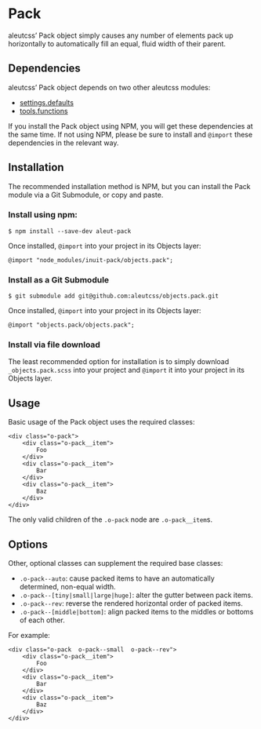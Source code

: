 # Pack

aleutcss’ Pack object simply causes any number of elements pack up horizontally
to automatically fill an equal, fluid width of their parent.

## Dependencies

aleutcss’ Pack object depends on two other aleutcss modules:

* [settings.defaults](https://github.com/aleutcss/settings.defaults)
* [tools.functions](https://github.com/aleutcss/tools.functions)

If you install the Pack object using NPM, you will get these dependencies at
the same time. If not using NPM, please be sure to install and `@import` these
dependencies in the relevant way.

## Installation

The recommended installation method is NPM, but you can install the Pack
module via a Git Submodule, or copy and paste.

### 

### Install using npm:

    $ npm install --save-dev aleut-pack

Once installed, `@import` into your project in its Objects layer:

    @import "node_modules/inuit-pack/objects.pack";

### Install as a Git Submodule

    $ git submodule add git@github.com:aleutcss/objects.pack.git

Once installed, `@import` into your project in its Objects layer:

    @import "objects.pack/objects.pack";

### Install via file download

The least recommended option for installation is to simply download
`_objects.pack.scss` into your project and `@import` it into your project in
its Objects layer.

## Usage

Basic usage of the Pack object uses the required classes:

    <div class="o-pack">
        <div class="o-pack__item">
            Foo
        </div>
        <div class="o-pack__item">
            Bar
        </div>
        <div class="o-pack__item">
            Baz
        </div>
    </div>

The only valid children of the `.o-pack` node are `.o-pack__item`s.

## Options

Other, optional classes can supplement the required base classes:

* `.o-pack--auto`: cause packed items to have an automatically determined,
  non-equal width.
* `.o-pack--[tiny|small|large|huge]`: alter the gutter between pack items.
* `.o-pack--rev`: reverse the rendered horizontal order of packed items.
* `.o-pack--[middle|bottom]`: align packed items to the middles or bottoms of each
  other.

For example:

    <div class="o-pack  o-pack--small  o-pack--rev">
        <div class="o-pack__item">
            Foo
        </div>
        <div class="o-pack__item">
            Bar
        </div>
        <div class="o-pack__item">
            Baz
        </div>
    </div>
